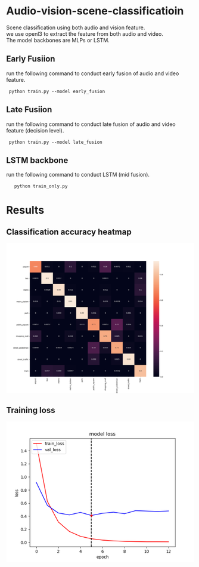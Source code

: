 # Audio-vision-scene-classificatioin
Scene classification using both audio and vision feature.  
we use openl3 to extract the feature from both audio and video.  
The model backbones are MLPs or LSTM.
## Early Fusiion
run the following command to conduct early fusion of audio and video feature.

     python train.py --model early_fusion

## Late Fusiion
run the following command to conduct late fusion of audio and video feature (decision level).

     python train.py --model late_fusion

## LSTM backbone
run the following command to conduct LSTM (mid fusion).

       python train_only.py
       
# Results
## Classification accuracy heatmap
![image](https://github.com/zzh-SJTU/Audio-vision-scene-classificatioin/blob/main/cm.png)
## Training loss
![image](https://github.com/zzh-SJTU/Audio-vision-scene-classificatioin/blob/main/loss.png)


